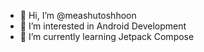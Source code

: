 - 👋 Hi, I’m @meashutoshhoon
- 👀 I’m interested in Android Development
- 🌱 I’m currently learning Jetpack Compose

